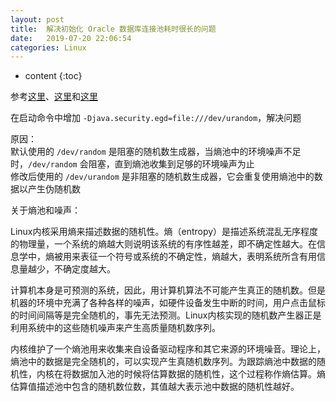 ```yaml
---
layout: post
title:  解决初始化 Oracle 数据库连接池耗时很长的问题
date:   2019-07-20 22:06:54
categories: Linux
---
```


* content
{:toc}

参考[这里](https://www.cnblogs.com/coacaio/p/4375244.html)、[这里](https://www.cnblogs.com/softidea/p/5873293.html)和[这里](https://baike.baidu.com/item/%E5%86%85%E6%A0%B8%E7%86%B5%E6%B1%A0/1731396?fr=aladdin)

在启动命令中增加 ```-Djava.security.egd=file:///dev/urandom```，解决问题

原因：  
默认使用的 ```/dev/random``` 是阻塞的随机数生成器，当熵池中的环境噪声不足时，```/dev/random``` 会阻塞，直到熵池收集到足够的环境噪声为止  
修改后使用的 ```/dev/urandom``` 是非阻塞的随机数生成器，它会重复使用熵池中的数据以产生伪随机数

关于熵池和噪声：

Linux内核采用熵来描述数据的随机性。熵（entropy）是描述系统混乱无序程度的物理量，一个系统的熵越大则说明该系统的有序性越差，即不确定性越大。在信息学中，熵被用来表征一个符号或系统的不确定性，熵越大，表明系统所含有用信息量越少，不确定度越大。

计算机本身是可预测的系统，因此，用计算机算法不可能产生真正的随机数。但是机器的环境中充满了各种各样的噪声，如硬件设备发生中断的时间，用户点击鼠标的时间间隔等是完全随机的，事先无法预测。Linux内核实现的随机数产生器正是利用系统中的这些随机噪声来产生高质量随机数序列。

内核维护了一个熵池用来收集来自设备驱动程序和其它来源的环境噪音。理论上，熵池中的数据是完全随机的，可以实现产生真随机数序列。为跟踪熵池中数据的随机性，内核在将数据加入池的时候将估算数据的随机性，这个过程称作熵估算。熵估算值描述池中包含的随机数位数，其值越大表示池中数据的随机性越好。